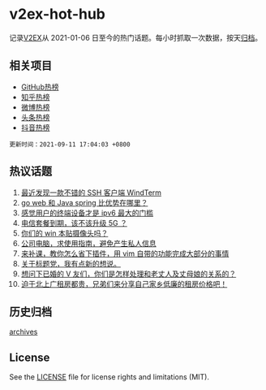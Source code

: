 # v2ex-hot-hub

 记录[V2EX](https://www.v2ex.com/)从 2021-01-06 日至今的热门话题。每小时抓取一次数据，按天[归档](archives)。
 
 ## 相关项目

- [GitHub热榜](https://github.com/snaildev/github-hot-hub)
- [知乎热榜](https://github.com/snaildev/zhihu-hot-hub)
- [微博热榜](https://github.com/snaildev/weibo-hot-hub)
- [头条热榜](https://github.com/snaildev/toutiao-hot-hub)
- [抖音热榜](https://github.com/snaildev/douyin-hot-hub)


 `更新时间：2021-09-11 17:04:03 +0800`

## 热议话题

1. [最近发现一款不错的 SSH 客户端 WindTerm](https://www.v2ex.com/t/801168)
1. [go web 和 Java spring 比优势在哪里？](https://www.v2ex.com/t/801212)
1. [感觉用户的终端设备才是 ipv6 最大的门槛](https://www.v2ex.com/t/801104)
1. [电信套餐到期，该不该升级 5G ？](https://www.v2ex.com/t/801145)
1. [你们的 win 本贴摄像头吗？](https://www.v2ex.com/t/801152)
1. [公司电脑，求使用指南，避免产生私人信息](https://www.v2ex.com/t/801097)
1. [来补课，教你怎么省下插件，用 vim 自带的功能完成大部分的事情](https://www.v2ex.com/t/801131)
1. [关于标题党，我有点新的想说。](https://www.v2ex.com/t/801183)
1. [想问下已婚的 V 友们，你们是怎样处理和老丈人及丈母娘的关系的？](https://www.v2ex.com/t/801178)
1. [迫于北上广租房都贵，兄弟们来分享自己家乡低廉的租房价格吧！](https://www.v2ex.com/t/801194)

## 历史归档

[archives](archives)

## License

See the [LICENSE](LICENSE) file for license rights and limitations (MIT).
